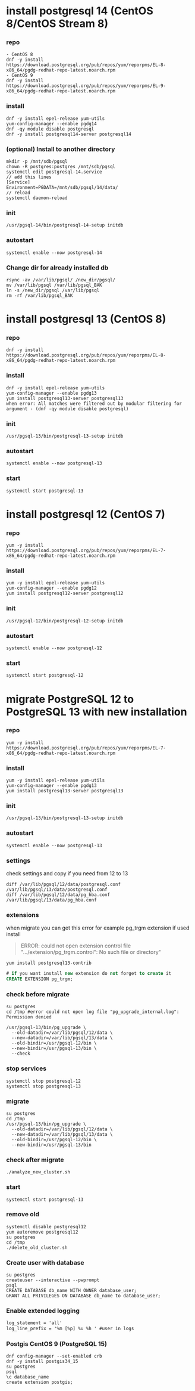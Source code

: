 # install postgresql 14 (CentOS 8/CentOS Stream 8)

### repo
```console
- CentOS 8
dnf -y install https://download.postgresql.org/pub/repos/yum/reporpms/EL-8-x86_64/pgdg-redhat-repo-latest.noarch.rpm
- CentOS 9
dnf -y install https://download.postgresql.org/pub/repos/yum/reporpms/EL-9-x86_64/pgdg-redhat-repo-latest.noarch.rpm
```

### install
```console
dnf -y install epel-release yum-utils
yum-config-manager --enable pgdg14
dnf -qy module disable postgresql
dnf -y install postgresql14-server postgresql14
```

### (optional) Install to another directory
```console
mkdir -p /mnt/sdb/pgsql
chown -R postgres:postgres /mnt/sdb/pgsql
systemctl edit postgresql-14.service
// add this lines
[Service]
Environment=PGDATA=/mnt/sdb/pgsql/14/data/
// reload
systemctl daemon-reload
```

### init
```console
/usr/pgsql-14/bin/postgresql-14-setup initdb
```

### autostart
```console
systemctl enable --now postgresql-14
```

### Change dir for already installed db

```console
rsync -av /var/lib/pgsql/ /new_dir/pgsql/
mv /var/lib/pgsql /var/lib/pgsql_BAK
ln -s /new_dir/pgsql /var/lib/pgsql
rm -rf /var/lib/pgsql_BAK
```

# install postgresql 13 (CentOS 8)

### repo
```console
dnf -y install https://download.postgresql.org/pub/repos/yum/reporpms/EL-8-x86_64/pgdg-redhat-repo-latest.noarch.rpm
```

### install
```console
dnf -y install epel-release yum-utils
yum-config-manager --enable pgdg13
yum install postgresql13-server postgresql13
when error: All matches were filtered out by modular filtering for argument - (dnf -qy module disable postgresql)
```
### init
```console
/usr/pgsql-13/bin/postgresql-13-setup initdb
```

### autostart
```console
systemctl enable --now postgresql-13
```

### start
```console
systemctl start postgresql-13
```

# install postgresql 12 (CentOS 7)

### repo
```console
yum -y install https://download.postgresql.org/pub/repos/yum/reporpms/EL-7-x86_64/pgdg-redhat-repo-latest.noarch.rpm
```

### install
```console
yum -y install epel-release yum-utils
yum-config-manager --enable pgdg12
yum install postgresql12-server postgresql12
```
### init
```console
/usr/pgsql-12/bin/postgresql-12-setup initdb
```

### autostart
```console
systemctl enable --now postgresql-12
```

### start
```console
systemctl start postgresql-12
```

# migrate PostgreSQL 12 to PostgreSQL 13 with new installation

### repo
```console
yum -y install https://download.postgresql.org/pub/repos/yum/reporpms/EL-7-x86_64/pgdg-redhat-repo-latest.noarch.rpm
```

### install
```console
yum -y install epel-release yum-utils
yum-config-manager --enable pgdg13
yum install postgresql13-server postgresql13
```
### init
```console
/usr/pgsql-13/bin/postgresql-13-setup initdb
```

### autostart
```console
systemctl enable --now postgresql-13
```

### settings
check settings and copy if you need from 12 to 13
```console
diff /var/lib/pgsql/12/data/postgresql.conf /var/lib/pgsql/13/data/postgresql.conf
diff /var/lib/pgsql/12/data/pg_hba.conf /var/lib/pgsql/13/data/pg_hba.conf
```

### extensions
when migrate you can get this error for example pg_trgm extension if used install

>ERROR: could not open extension control file ".../extension/pg_trgm.control": No such file or directory"

```console
yum install postgresql13-contrib
```

```sql
# if you want install new extension do not forget to create it
CREATE EXTENSION pg_trgm;
```

### check before migrate
```console
su postgres
cd /tmp #error could not open log file "pg_upgrade_internal.log": Permission denied
```

```console
/usr/pgsql-13/bin/pg_upgrade \
  --old-datadir=/var/lib/pgsql/12/data \
  --new-datadir=/var/lib/pgsql/13/data \
  --old-bindir=/usr/pgsql-12/bin \
  --new-bindir=/usr/pgsql-13/bin \
  --check
```

### stop services
```console
systemctl stop postgresql-12
systemctl stop postgresql-13
```

### migrate

```console
su postgres
cd /tmp
/usr/pgsql-13/bin/pg_upgrade \
  --old-datadir=/var/lib/pgsql/12/data \
  --new-datadir=/var/lib/pgsql/13/data \
  --old-bindir=/usr/pgsql-12/bin \
  --new-bindir=/usr/pgsql-13/bin 
```

### check after migrate
```console
./analyze_new_cluster.sh
```

### start
```console
systemctl start postgresql-13
```

### remove old
```console
systemctl disable postgresql12
yum autoremove postgresql12
su postgres
cd /tmp
./delete_old_cluster.sh
```


### Create user with database
```console
su postgres
createuser --interactive --pwprompt
psql
CREATE DATABASE db_name WITH OWNER database_user;
GRANT ALL PRIVILEGES ON DATABASE db_name to database_user;
```

### Enable extended logging
```txt
log_statement = 'all'
log_line_prefix = '%m [%p] %u %h ' #user in logs
```

### Postgis CentOS 9 (PostgreSQL 15)
```console
dnf config-manager --set-enabled crb
dnf -y install postgis34_15
su postgres
psql
\c database_name
create extension postgis;
```
